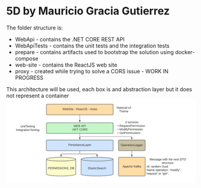 # 5D by Mauricio Gracia Gutierrez

The folder structure is:
 - WebApi - contains the .NET CORE REST API
 - WebApiTests - contains the unit tests and the integration tests
 - prepare - contains artifacts used to bootstrap the solution using docker-compose
 - web-site - contains the ReactJS web site
 - proxy - created while trying to solve a CORS issue - WORK IN PROGRESS

This architecture will be used, each box is and abstraction layer but it does not represent a container
![alt text](Architecture.png "Title")
